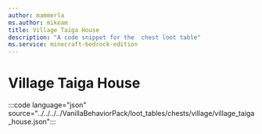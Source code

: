 ```yaml
---
author: mammerla
ms.author: mikeam
title: Village Taiga House
description: "A code snippet for the  chest loot table"
ms.service: minecraft-bedrock-edition
---
```


# Village Taiga House

:::code language="json" source="../../../../VanillaBehaviorPack/loot_tables/chests/village/village_taiga_house.json":::
